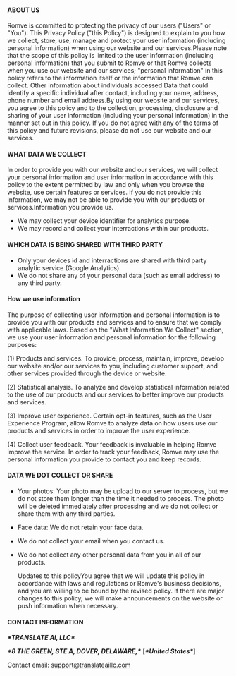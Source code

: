 #### ABOUT US

Romve is committed to protecting the privacy of our users ("Users" or "You"). This Privacy Policy ("this Policy") is designed to explain to you how we collect, store, use, manage and protect your user information (including personal information) when using our website and our services.Please note that the scope of this policy is limited to the user information (including personal information) that you submit to Romve or that Romve collects when you use our website and our services; "personal information" in this policy refers to the information itself or the information that Romve can collect. Other information about individuals accessed Data that could identify a specific individual after contact, including your name, address, phone number and email address.By using our website and our services, you agree to this policy and to the collection, processing, disclosure and sharing of your user information (including your personal information) in the manner set out in this policy. If you do not agree with any of the terms of this policy and future revisions, please do not use our website and our services.

#### WHAT DATA WE COLLECT

In order to provide you with our website and our services, we will collect your personal information and user information in accordance with this policy to the extent permitted by law and only when you browse the website, use certain features or services. If you do not provide this information, we may not be able to provide you with our products or services.Information you provide us.

* We may collect your device identifier for analytics purpose.
* We may record and collect your interractions within our products.

#### WHICH DATA IS BEING SHARED WITH THIRD PARTY

* Only your devices id and interractions are shared with third party analytic service (Google Analytics).
* We do not share any of your personal data (such as email address) to any third party.

#### How we use information

The purpose of collecting user information and personal information is to provide you with our products and services and to ensure that we comply with applicable laws. Based on the "What Information We Collect" section, we use your user information and personal information for the following purposes:

(1) Products and services. To provide, process, maintain, improve, develop our website and/or our services to you, including customer support, and other services provided through the device or website.

(2) Statistical analysis. To analyze and develop statistical information related to the use of our products and our services to better improve our products and services.

(3) Improve user experience. Certain opt-in features, such as the User Experience Program, allow Romve to analyze data on how users use our products and services in order to improve the user experience.

(4) Collect user feedback. Your feedback is invaluable in helping Romve improve the service. In order to track your feedback, Romve may use the personal information you provide to contact you and keep records.

#### DATA WE DOT COLLECT OR SHARE

* Your photos: Your photo may be upload to our server to process, but we do not store them longer than the time it needed to process. The photo will be deleted immediately after processing and we do not collect or share them with any third parties.

* Face data: We do not retain your face data.

* We do not collect your email when you contact us.

* We do not collect any other personal data from you in all of our products.

  Updates to this policyYou agree that we will update this policy in accordance with laws and regulations or Romve's business decisions, and you are willing to be bound by the revised policy. If there are major changes to this policy, we will make announcements on the website or push information when necessary.

#### CONTACT INFORMATION

***\*TRANSLATE AI, LLC\****

***\*8 THE GREEN, STE A, DOVER, DELAWARE,\**** [***\*United States\****]

Contact email: support@translateaillc.com